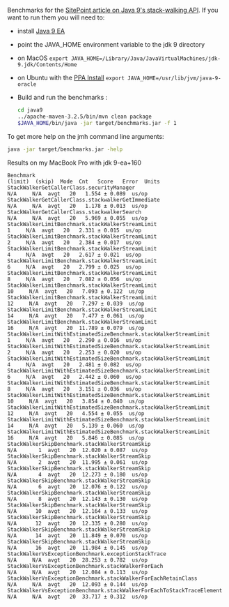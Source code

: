 Benchmarks for the [SitePoint article on Java 9's stack-walking API](https://www.sitepoint.com/deep-dive-into-java-9s-stack-walking-api).
If you want to run them you will need to:

* install [Java 9 EA](https://jdk9.java.net/download/)
* point the JAVA_HOME environment variable to the jdk 9 directory
 * on MacOS `export JAVA_HOME=/Library/Java/JavaVirtualMachines/jdk-9.jdk/Contents/Home`
 * on Ubuntu with the [PPA Install](https://launchpad.net/~webupd8team/+archive/ubuntu/java/+index?field.series_filter=xenial) `export JAVA_HOME=/usr/lib/jvm/java-9-oracle`
* Build and run the benchmarks :

  ```bash
  cd java9
  ../apache-maven-3.2.5/bin/mvn clean package
  $JAVA_HOME/bin/java -jar target/benchmarks.jar -f 1
  ```
  
To get more help on the jmh command line arguments:

```bash
java -jar target/benchmarks.jar -help
```

Results on my MacBook Pro with jdk 9-ea+160

    Benchmark                                                              (limit)  (skip)  Mode  Cnt   Score   Error  Units
    StackWalkerGetCallerClass.securityManager                                  N/A     N/A  avgt   20   1.554 ± 0.089  us/op
    StackWalkerGetCallerClass.stackwalkerGetImmediate                          N/A     N/A  avgt   20   1.178 ± 0.013  us/op
    StackWalkerGetCallerClass.stackwalkerSearch                                N/A     N/A  avgt   20   5.969 ± 0.055  us/op
    StackWalkerLimitBenchmark.stackWalkerStreamLimit                             1     N/A  avgt   20   2.331 ± 0.015  us/op
    StackWalkerLimitBenchmark.stackWalkerStreamLimit                             2     N/A  avgt   20   2.384 ± 0.017  us/op
    StackWalkerLimitBenchmark.stackWalkerStreamLimit                             4     N/A  avgt   20   2.617 ± 0.021  us/op
    StackWalkerLimitBenchmark.stackWalkerStreamLimit                             6     N/A  avgt   20   2.799 ± 0.025  us/op
    StackWalkerLimitBenchmark.stackWalkerStreamLimit                             8     N/A  avgt   20   7.082 ± 0.056  us/op
    StackWalkerLimitBenchmark.stackWalkerStreamLimit                            10     N/A  avgt   20   7.093 ± 0.122  us/op
    StackWalkerLimitBenchmark.stackWalkerStreamLimit                            12     N/A  avgt   20   7.297 ± 0.039  us/op
    StackWalkerLimitBenchmark.stackWalkerStreamLimit                            14     N/A  avgt   20   7.477 ± 0.061  us/op
    StackWalkerLimitBenchmark.stackWalkerStreamLimit                            16     N/A  avgt   20  11.789 ± 0.079  us/op
    StackWalkerLimitWithEstimatedSizeBenchmark.stackWalkerStreamLimit            1     N/A  avgt   20   2.290 ± 0.016  us/op
    StackWalkerLimitWithEstimatedSizeBenchmark.stackWalkerStreamLimit            2     N/A  avgt   20   2.253 ± 0.020  us/op
    StackWalkerLimitWithEstimatedSizeBenchmark.stackWalkerStreamLimit            4     N/A  avgt   20   2.481 ± 0.082  us/op
    StackWalkerLimitWithEstimatedSizeBenchmark.stackWalkerStreamLimit            6     N/A  avgt   20   2.442 ± 0.060  us/op
    StackWalkerLimitWithEstimatedSizeBenchmark.stackWalkerStreamLimit            8     N/A  avgt   20   3.151 ± 0.036  us/op
    StackWalkerLimitWithEstimatedSizeBenchmark.stackWalkerStreamLimit           10     N/A  avgt   20   3.854 ± 0.040  us/op
    StackWalkerLimitWithEstimatedSizeBenchmark.stackWalkerStreamLimit           12     N/A  avgt   20   4.554 ± 0.055  us/op
    StackWalkerLimitWithEstimatedSizeBenchmark.stackWalkerStreamLimit           14     N/A  avgt   20   5.139 ± 0.060  us/op
    StackWalkerLimitWithEstimatedSizeBenchmark.stackWalkerStreamLimit           16     N/A  avgt   20   5.846 ± 0.085  us/op
    StackWalkerSkipBenchmark.stackWalkerStreamSkip                             N/A       1  avgt   20  12.020 ± 0.087  us/op
    StackWalkerSkipBenchmark.stackWalkerStreamSkip                             N/A       2  avgt   20  11.995 ± 0.061  us/op
    StackWalkerSkipBenchmark.stackWalkerStreamSkip                             N/A       4  avgt   20  12.273 ± 0.180  us/op
    StackWalkerSkipBenchmark.stackWalkerStreamSkip                             N/A       6  avgt   20  12.076 ± 0.122  us/op
    StackWalkerSkipBenchmark.stackWalkerStreamSkip                             N/A       8  avgt   20  12.143 ± 0.130  us/op
    StackWalkerSkipBenchmark.stackWalkerStreamSkip                             N/A      10  avgt   20  12.164 ± 0.133  us/op
    StackWalkerSkipBenchmark.stackWalkerStreamSkip                             N/A      12  avgt   20  12.335 ± 0.280  us/op
    StackWalkerSkipBenchmark.stackWalkerStreamSkip                             N/A      14  avgt   20  11.849 ± 0.070  us/op
    StackWalkerSkipBenchmark.stackWalkerStreamSkip                             N/A      16  avgt   20  11.984 ± 0.145  us/op
    StackWalkerVsExceptionBenchmark.exceptionStackTrace                        N/A     N/A  avgt   20  28.253 ± 0.782  us/op
    StackWalkerVsExceptionBenchmark.stackWalkerForEach                         N/A     N/A  avgt   20  12.084 ± 0.113  us/op
    StackWalkerVsExceptionBenchmark.stackWalkerForEachRetainClass              N/A     N/A  avgt   20  12.093 ± 0.144  us/op
    StackWalkerVsExceptionBenchmark.stackWalkerForEachToStackTraceElement      N/A     N/A  avgt   20  33.717 ± 0.312  us/op
